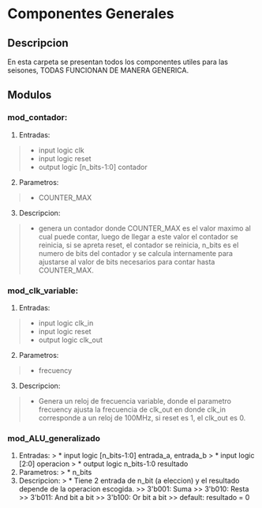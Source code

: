 # Componentes Generales
## Descripcion
En esta carpeta se presentan todos los componentes utiles para las seisones,
TODAS FUNCIONAN DE MANERA GENERICA.

## Modulos

### mod_contador:
  1. Entradas: 
  > * input logic clk
  > * input logic reset
  > * output logic [n_bits-1:0] contador
  2. Parametros:
  > * COUNTER_MAX
  3. Descripcion:
  > * genera un contador donde COUNTER_MAX es el valor maximo al cual puede contar, luego de llegar a este valor
el contador se reinicia, si se apreta reset, el contador se reinicia, n_bits es el numero de bits del contador y se calcula internamente para ajustarse al valor de bits necesarios para contar hasta COUNTER_MAX.
### mod_clk_variable:
  1. Entradas:
   > * input logic clk_in
   > * input logic reset
   > * output logic clk_out
  2. Parametros:
   > * frecuency
  3. Descripcion:
   > * Genera un reloj de frecuencia variable, donde el parametro frecuency ajusta la frecuencia de clk_out en donde clk_in corresponde a un reloj de 100MHz, si reset es 1, el clk_out es 0.
### mod_ALU_generalizado
  1. Entradas:
    > * input logic [n_bits-1:0] entrada_a, entrada_b
    > * input logic [2:0] operacion
    > * output logic n_bits-1:0 resultado
  2. Parametros:
    > * n_bits
  3. Descripcion:
    > * Tiene 2 entrada de n_bit (a eleccion) y el resultado depende de la operacion escogida.
    >> 3'b001:  Suma
    >> 3'b010: Resta
    >> 3'b011: And bit a bit
    >> 3'b100: Or bit a bit
    >> default: resultado = 0
    

